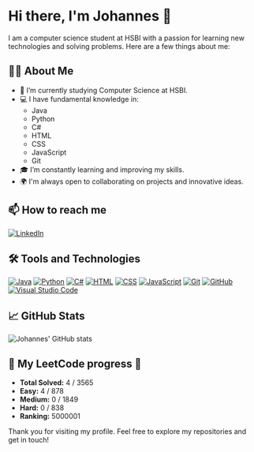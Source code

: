 # Hi there, I'm Johannes 👋

I am a computer science student at HSBI with a passion for learning new technologies and solving problems. Here are a few things about me:

## 🧑‍💻 About Me

- 🌱 I’m currently studying Computer Science at HSBI.
- 💻 I have fundamental knowledge in:
  - Java
  - Python
  - C#
  - HTML
  - CSS
  - JavaScript
  - Git
- 🎓 I’m constantly learning and improving my skills.
- 🌍 I'm always open to collaborating on projects and innovative ideas.

## 📫 How to reach me
[![LinkedIn](https://img.shields.io/badge/LinkedIn-0077B5?style=for-the-badge&logo=linkedin&logoColor=white)](https://www.linkedin.com/in/johannes-pries-a5998432b/)

## 🛠️ Tools and Technologies
[![Java](https://img.shields.io/badge/Java-f58312?style=for-the-badge&logo=java&logoColor=white)]()
[![Python](https://img.shields.io/badge/Python-4081b3?style=for-the-badge&logo=Python&logoColor=white)]()
[![C#](https://img.shields.io/badge/C%23-239120?style=for-the-badge&logo=c-sharp&logoColor=white)]()
[![HTML](https://img.shields.io/badge/HTML5-E34F26?style=for-the-badge&logo=html5&logoColor=white)]()
[![CSS](https://img.shields.io/badge/CSS3-1572B6?style=for-the-badge&logo=css3&logoColor=white)]()
[![JavaScript](https://img.shields.io/badge/JavaScript-F7DF1E?style=for-the-badge&logo=javascript&logoColor=black)]()
[![Git](https://img.shields.io/badge/Git-F05032?style=for-the-badge&logo=git&logoColor=white)]()
[![GitHub](https://img.shields.io/badge/GitHub-181717?style=for-the-badge&logo=github&logoColor=white)]()
[![Visual Studio Code](https://img.shields.io/badge/Visual_Studio_Code-0078D4?style=for-the-badge&logo=visual-studio-code&logoColor=white)]()

## 📈 GitHub Stats
![Johannes' GitHub stats](https://github-readme-stats.vercel.app/api?username=Johannes-pries&show_icons=true&theme=radical)





























































































<!-- LEETCODE-STATS-START -->
## 🚀 My LeetCode progress 🚀

- **Total Solved:** 4 / 3565
- **Easy:** 4 / 878
- **Medium:** 0 / 1849
- **Hard:** 0 / 838
- **Ranking:** 5000001

<!-- LEETCODE-STATS-END -->





























































































Thank you for visiting my profile. Feel free to explore my repositories and get in touch!
